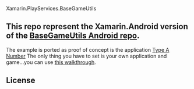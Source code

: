 Xamarin.PlayServices.BaseGameUtils

<h2>This repo represent the Xamarin.Android version of the <a href='https://github.com/playgameservices/android-basic-samples'> BaseGameUtils Android repo</a>.</h2>

The example is ported as proof of concept is the application <a href='https://github.com/playgameservices/android-basic-samples/tree/master/BasicSamples/TypeANumber'>Type A Number</a> The only thing you have to set is your own application and game...you can use <a href='https://developers.google.com/games/services/console/enabling'>this walkthrough</a>. 

<h2>
<a name="user-content-license" class="anchor" href="#license" aria-hidden="true"><span class="octicon octicon-link"></span></a>License</h2>
